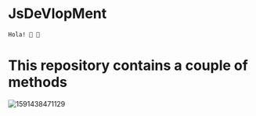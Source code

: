 # JsDeVlopMent
    Hola! 🌚 🌚
    
    

      
       

<h1>This repository contains a couple of methods</h1>

![1591438471129](https://user-images.githubusercontent.com/67545874/95006108-4c148500-0622-11eb-9674-b3c76cfd3ed8.png)

